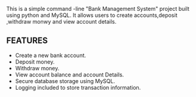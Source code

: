 This is a simple command -line "Bank Management System" project built using python and MySQL.
It allows users to create accounts,deposit ,withdraw monwy and view account details.

## FEATURES 
- Create a new bank account.
- Deposit money.
- Withdraw money.
- View account balance and account Details.
- Secure database storage using MySQL.
- Logging included to store transaction information.

